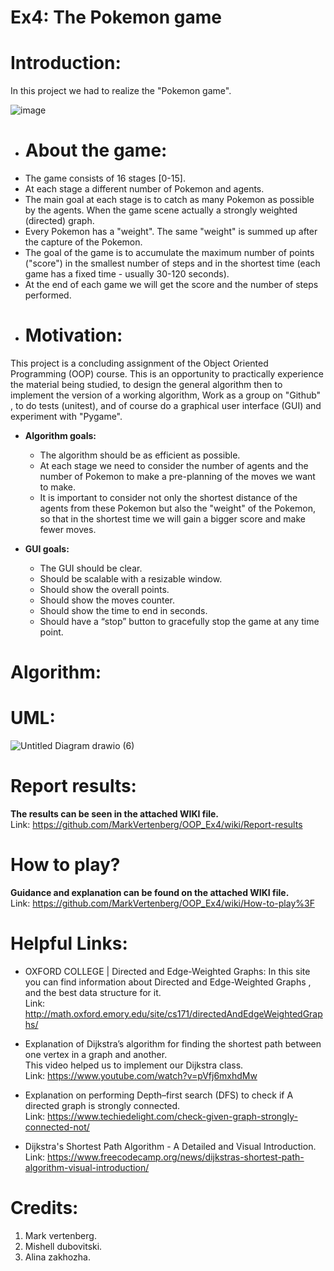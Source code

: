 # Ex4: The Pokemon game

# Introduction:
In this project we had to realize the "Pokemon game".

![image](https://user-images.githubusercontent.com/93255163/148103741-6767c48e-07fc-445c-8319-b2eeab5fbffc.png)

- # About the game:

* The game consists of 16 stages [0-15].
* At each stage a different number of Pokemon and agents.
* The main goal at each stage is to catch as many Pokemon as possible by the agents. When the game scene actually a strongly weighted (directed) graph.
* Every Pokemon has a "weight". The same "weight" is summed up after the capture of the Pokemon.
* The goal of the game is to accumulate the maximum number of points ("score") in the smallest number of steps and in the shortest time (each game has a fixed time - usually 30-120 seconds).
* At the end of each game we will get the score and the number of steps performed.

- # Motivation:
This project is a concluding assignment of the Object Oriented Programming (OOP) course. This is an opportunity to practically experience the material being studied, to design the general algorithm then to implement the version of a working algorithm, Work as a group on "Github" , to do tests (unitest), and of course do a graphical user interface (GUI) and experiment with "Pygame".

 * **Algorithm goals:** 
 
    - The algorithm should be as efficient as possible.
    - At each stage we need to consider the number of agents and the number of Pokemon to make a pre-planning of the moves we want to make.
    - It is important to consider not only the shortest distance of the agents from these Pokemon but also the "weight" of the Pokemon, so that in the shortest time we will gain a bigger score and make fewer moves.


 * **GUI goals:** 
 
    - The GUI should be clear.
    - Should be scalable with a resizable window.
    - Should show the overall points.
    - Should show the moves counter.
    - Should show the time to end in seconds.
    - Should have a “stop” button to gracefully stop the game at any time point.


# Algorithm:


# UML:

![Untitled Diagram drawio (6)](https://user-images.githubusercontent.com/93255163/148453646-cd74b33b-83e1-4ad5-8df7-b540a600bab4.png)


# Report results:
**The results can be seen in the attached WIKI file.**  
Link: https://github.com/MarkVertenberg/OOP_Ex4/wiki/Report-results


# How to play?
**Guidance and explanation can be found on the attached WIKI file.**    
Link: https://github.com/MarkVertenberg/OOP_Ex4/wiki/How-to-play%3F


# Helpful Links:

- OXFORD COLLEGE | Directed and Edge-Weighted Graphs: 
In this site you can find information about Directed and Edge-Weighted Graphs , and the best data structure for it.   
    Link: http://math.oxford.emory.edu/site/cs171/directedAndEdgeWeightedGraphs/

- Explanation of Dijkstra’s algorithm for finding the shortest path between one vertex in a graph and another.  
This video helped us to implement our Dijkstra class.     
    Link: https://www.youtube.com/watch?v=pVfj6mxhdMw

- Explanation on performing Depth–first search (DFS) to check if A directed graph is strongly connected.   
    Link: https://www.techiedelight.com/check-given-graph-strongly-connected-not/
    
- Dijkstra's Shortest Path Algorithm - A Detailed and Visual Introduction.   
  Link: https://www.freecodecamp.org/news/dijkstras-shortest-path-algorithm-visual-introduction/
   
# Credits:
1. Mark vertenberg.
2. Mishell dubovitski.
3. Alina zakhozha.

